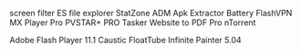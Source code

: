 
screen filter
ES file explorer
StatZone
ADM
Apk Extractor
Battery
FlashVPN
MX Player Pro
PVSTAR+ PRO
Tasker
Website to PDF Pro
nTorrent

Adobe Flash Player 11.1
Caustic
FloatTube
Infinite Painter 5.04
